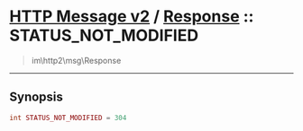 # [HTTP Message v2](http2.md) / [Response](http2-Response.md) :: STATUS_NOT_MODIFIED
 > im\http2\msg\Response
____

## Synopsis
```php
int STATUS_NOT_MODIFIED = 304
```
